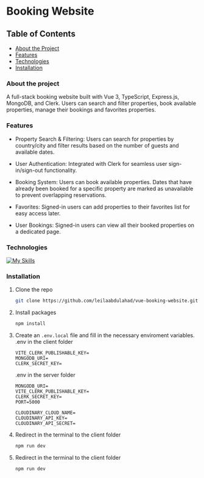 # Booking Website

## Table of Contents
- [About the Project](#about-the-project)
- [Features](#features)
- [Technologies](#technologies)
- [Installation](#installation)

### About the project
A full-stack booking website built with Vue 3, TypeScript, Express.js, MongoDB, and Clerk. Users can search and filter properties, book available properties, manage their bookings and favorites properties. 

### Features
* Property Search & Filtering:
Users can search for properties by country/city and filter results based on the number of guests and available dates.

* User Authentication:
Integrated with Clerk for seamless user sign-in/sign-out functionality.

* Booking System:
Users can book available properties. Dates that have already been booked for a specific property are marked as unavailable to prevent overlapping reservations.

* Favorites:
Signed-in users can add properties to their favorites list for easy access later.

* User Bookings:
Signed-in users can view all their booked properties on a dedicated page.

### Technologies
[![My Skills](https://skillicons.dev/icons?i=vue,css,ts,mongodb,nodejs,express)](https://skillicons.dev)


### Installation 

1. Clone the repo
   ```sh
   git clone https://github.com/leilaabdulahad/vue-booking-website.git
   ```
2. Install packages
   ```sh
   npm install
   ```
3. Create an `.env.local` file and fill in the necessary enviroment variables.
   .env in the client folder
   ```
   VITE_CLERK_PUBLISHABLE_KEY=
   MONGODB_URI=
   CLERK_SECRET_KEY=
   ```
   .env in the server folder
   ```
   MONGODB_URI=
   VITE_CLERK_PUBLISHABLE_KEY=
   CLERK_SECRET_KEY=
   PORT=5000
   
   CLOUDINARY_CLOUD_NAME=
   CLOUDINARY_API_KEY=
   CLOUDINARY_API_SECRET=
   ```
4. Redirect in the terminal to the client folder 
   ```sh
   npm run dev
   ```
5. Redirect in the terminal to the client folder
   ```sh
   npm run dev 
   ```